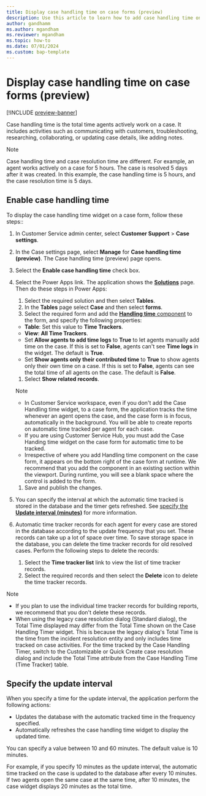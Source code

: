 ```yaml
---
title: Display case handling time on case forms (preview)
description: Use this article to learn how to add case handling time on custom case forms.
author: gandhamm 
ms.author: mgandham
ms.reviewer: mgandham
ms.topic: how-to 
ms.date: 07/01/2024 
ms.custom: bap-template 
---
```


# Display case handling time on case forms (preview)

[!INCLUDE [preview-banner](../../../shared-content/shared/preview-includes/preview-note.md)]

Case handling time is the total time agents actively work on a case. It includes activities such as communicating  with customers, troubleshooting, researching, collaborating, or updating case details, like adding notes.

> [!NOTE]
> Case handling time and case resolution time are different. For example, an agent works actively on a case for 5 hours. The case is resolved 5 days after it was created. In this example, the case handling time is 5 hours, and the case resolution time is 5 days.

## Enable case handling time

To display the case handling time widget on a case form, follow these steps:: 

1. In Customer Service admin center, select **Customer Support** > **Case settings**.
1. In the Case settings page, select **Manage** for **Case handling time (preview)**. The Case handling time (preview) page opens.
1. Select the **Enable case handling time** check box.
1. Select the Power Apps link. The application shows the [**Solutions**](/power-apps/maker/data-platform/solutions-overview#work-with-solutions-in-power-apps) page. Then do these steps in Power Apps:

    1. Select the required solution and then select **Tables**. 
    1. In the **Tables** page select **Case** and then select **forms**.
    1. Select the required form and add the [**Handling time** component](/power-apps/maker/model-driven-apps/add-move-configure-or-delete-components-on-form#add-components-to-a-form) to the form, and specify the following properties:

      - **Table**: Set this value to **Time Trackers**.
      - **View**: **All Time Trackers**.
      - Set **Allow agents to add time logs** to **True** to let agents manually add time on the case. If this is set to **False**, agents can't see **Time logs** in the widget. The default is **True**.
      - Set **Show agents only their contributed time** to **True** to show agents only their own time on a case. If this is set to **False**, agents can see the total time of all agents on the case. The default is **False**.
    1. Select **Show related records**.
    > [!NOTE]
    >  - In Customer Service workspace, even if you don't add the Case Handling time widget, to a case form, the application tracks the time whenever an agent opens the case, and the case form is in focus, automatically in the background. You will be able to create reports on automatic time tracked per agent for each case.
    > - If you are using Customer Service Hub, you must add the Case Handing time widget on the case form for automatic time to be tracked.
    > - Irrespective of where you add Handling time component on the case form, it appears on the bottom right of the case form at runtime. We recommend that you add the component in an existing section within the viewport. During runtime, you will see a blank space where the control is added to the form.
    1. Save and publish the changes.

1. You can specify the interval at which the automatic time tracked is stored in the database and the timer gets refreshed. See [specify the **Update interval (minutes)**](#specify-the-update-interval) for more information. 
1. Automatic time tracker records for each agent for every case are stored in the database according to the update frequency that you set. These records can take up a lot of space over time. To save storage space in the database, you can delete the time tracker records for old resolved cases. Perform the following steps to delete the records:
   1. Select the **Time tracker list** link to view the list of time tracker records.
   1. Select the  required records and then select the **Delete** icon to delete the time tracker records.

> [!NOTE]
> - If you plan to use the individual time tracker records for building reports, we recommend that you don't delete these records.
> - When using the legacy case resolution dialog (Standard dialog), the Total Time displayed may differ from the Total Time shown on the Case Handling Timer widget. This is because the legacy dialog's Total Time is the time from the incident resolution entity and only includes time tracked on case activities. For the time tracked by the Case Handling Timer, switch to the Customizable or Quick Create case resolution dialog and include the Total Time attribute from the Case Handling Time (Time Tracker) table.

## Specify the update interval

When you specify a time for the update interval, the application perform the following actions:

- Updates the database with the automatic tracked time in the frequency specified.
- Automatically refreshes the case handling time widget to display the updated time.

You can specify a value between 10 and 60 minutes. The default value is 10 minutes.

For example, if you specify 10 minutes as the update interval, the automatic time tracked on the case is updated to the database after every 10 minutes. If two agents open the same case at the same time, after 10 minutes, the case widget displays 20 minutes as the total time. 
